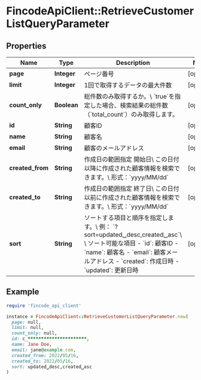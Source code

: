 # FincodeApiClient::RetrieveCustomerListQueryParameter

## Properties

| Name | Type | Description | Notes |
| ---- | ---- | ----------- | ----- |
| **page** | **Integer** | ページ番号 | [optional] |
| **limit** | **Integer** | 1回で取得するデータの最大件数 | [optional] |
| **count_only** | **Boolean** | 総件数のみ取得するか。\\ &#x60;true&#x60;を指定した場合、検索結果の総件数（&#x60;total_count&#x60;）のみ取得します。  | [optional] |
| **id** | **String** | 顧客ID  | [optional] |
| **name** | **String** | 顧客名  | [optional] |
| **email** | **String** | 顧客のメールアドレス  | [optional] |
| **created_from** | **String** | 作成日の範囲指定 開始日\\ この日付以降に作成された顧客情報を検索できます。\\ 形式：&#x60;yyyy/MM/dd&#x60;  | [optional] |
| **created_to** | **String** | 作成日の範囲指定 終了日\\ この日付以前に作成された顧客情報を検索できます。\\ 形式：&#x60;yyyy/MM/dd&#x60;  | [optional] |
| **sort** | **String** | ソートする項目と順序を指定します。\\ 例： &#x60;?sort&#x3D;updated␣desc,created␣asc&#x60;\\ \\ ソート可能な項目  - &#x60;id&#x60;: 顧客ID - &#x60;name&#x60;: 顧客名 - &#x60;email&#x60;: 顧客メールアドレス - &#x60;created&#x60;: 作成日時 - &#x60;updated&#x60;: 更新日時  | [optional] |

## Example

```ruby
require 'fincode_api_client'

instance = FincodeApiClient::RetrieveCustomerListQueryParameter.new(
  page: null,
  limit: null,
  count_only: null,
  id: c_**********************,
  name: Jane Doe,
  email: jane@example.com,
  created_from: 2022/05/16,
  created_to: 2022/05/16,
  sort: updated␣desc,created␣asc
)
```

